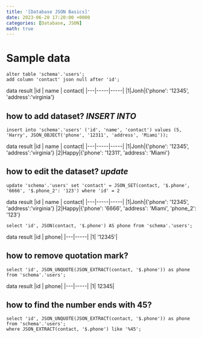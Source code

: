 ```yaml
---
title: '[Database JSON Basics]'
date: 2023-06-20 17:20:00 +0000
categories: [Database, JSON]
math: true
---
```


# Sample data 
```
alter table 'schema'.'users';
add column 'contact' json null after 'id';
```
data result
|id | name | contact|
|---|-----|-----|
|1|Jonh|{'phone': '12345', 'address':'virginia'}


## how to add dataset? *INSERT INTO*
```
insert into 'schema'.'users' ('id', 'name', 'contact') values (5, 'Harry', JSON_OBJECT('phone', '12311', 'address', 'Miami'));
``` 
data result
|id | name | contact|
|---|-----|-----|
|1|Jonh|{'phone': '12345', 'address':'virginia'}
|2|Happy|{'phone': '12311', 'address': 'Miami'}

## how to edit the dataset? *update*
```
update 'schema'.'users' set 'contact' = JSON_SET(contact, '$.phone', '6666', '$.phone_2': '123') where 'id' = 2
```
data result
|id | name | contact|
|---|-----|-----|
|1|Jonh|{'phone': '12345', 'address':'virginia'}
|2|Happy|{'phone': '6666', 'address': 'Miami', 'phone_2': '123'}


```
select 'id', JSON(contact, '$.phone') AS phone from 'schema'.'users';
```
data result
|id | phone|
|---|-----|
|1| '12345'|

## how to remove quotation mark?
```
select 'id', JSON_UNQUOTE(JSON_EXTRACT(contact, '$.phone')) as phone from 'schema'.'users';
```
data result
|id | phone|
|---|-----|
|1| 12345|

## how to find the number ends with 45?
```
select 'id', JSON_UNQUOTE(JSON_EXTRACT(contact, '$.phone')) as phone from 'schema'.'users';
where JSON_EXTRACT(contact, '$.phone') like '%45';
```
